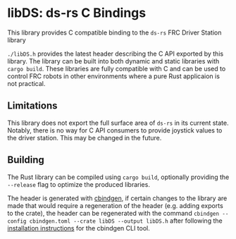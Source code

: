 # libDS: ds-rs C Bindings

This library provides C compatible binding to the `ds-rs` FRC Driver Station library

`./libDS.h` provides the latest header describing the C API exported by this library. The library can be built into both dynamic and static libraries with `cargo build`. These libraries are fully compatible with C and can be used to control FRC robots in other environments where a pure Rust applicaion is not practical.



## Limitations

This library does not export the full surface area of `ds-rs` in its current state. Notably, there is no way for C API consumers to provide joystick values to the driver station. This may be changed in the future.



## Building

The Rust library can be compiled using `cargo build`, optionally providing the `--release` flag to optimize the produced libraries.

The header is generated with [cbindgen](https://github.com/eqrion/cbindgen/), if certain changes to the library are made that would require a regeneration of the header (e.g. adding exports to the crate), the header can be regenerated with the command `cbindgen --config cbindgen.toml --crate libDS --output libDS.h` after following the [installation instructions](https://github.com/eqrion/cbindgen/#quick-start) for the cbindgen CLI tool.